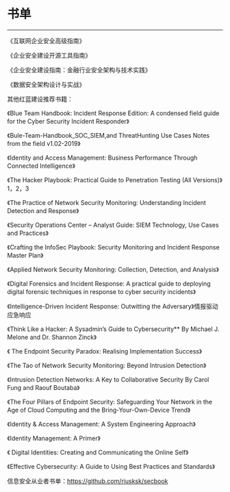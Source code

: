# 书单

---

《互联网企业安全高级指南》

《企业安全建设开源工具指南》

《企业安全建设指南：金融行业安全架构与技术实践》

《数据安全架构设计与实战》

其他红蓝建设推荐书籍：

《Blue Team Handbook: Incident Response Edition: A condensed field guide for the Cyber Security Incident Responder》

《Bule-Team-Handbook_SOC_SIEM,and ThreatHunting Use Cases Notes from the field v1.02-2019》

《Identity and Access Management: Business Performance Through Connected Intelligence》

《The Hacker Playbook: Practical Guide to Penetration Testing (All Versions)》1，2，3

《The Practice of Network Security Monitoring: Understanding Incident Detection and Response》

《Security Operations Center – Analyst Guide: SIEM Technology, Use Cases and Practices》

《Crafting the InfoSec Playbook: Security Monitoring and Incident Response Master Plan》

《Applied Network Security Monitoring: Collection, Detection, and Analysis》

《Digital Forensics and Incident Response: A practical guide to deploying digital forensic techniques in response to cyber security incidents》

《Intelligence-Driven Incident Response: Outwitting the Adversary》情报驱动应急响应

《Think Like a Hacker: A Sysadmin’s Guide to Cybersecurity** By Michael J. Melone and Dr. Shannon Zinck》

《 The Endpoint Security Paradox: Realising Implementation Success》

《The Tao of Network Security Monitoring: Beyond Intrusion Detection》

《Intrusion Detection Networks: A Key to Collaborative Security By Carol Fung and Raouf Boutaba》

《The Four Pillars of Endpoint Security: Safeguarding Your Network in the Age of Cloud Computing and the Bring-Your-Own-Device Trend》

《Identity & Access Management: A System Engineering Approach》

《Identity Management: A Primer》

《 Digital Identities: Creating and Communicating the Online Self》

《Effective Cybersecurity: A Guide to Using Best Practices and Standards》



信息安全从业者书单：https://github.com/riusksk/secbook
